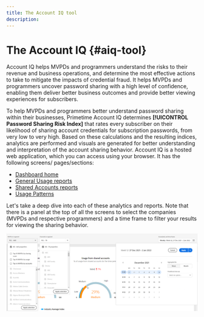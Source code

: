 ```yaml
---
title: The Account IQ tool
description: 
---
```


# The Account IQ {#aiq-tool}

Account IQ helps MVPDs and programmers understand the risks to their revenue and business operations, and determine the most effective actions to take to mitigate the impacts of credential fraud. It helps MVPDs and programmers uncover password sharing with a high level of confidence, enabling them deliver better business outcomes and provide better viewing experiences for subscribers.

To help MVPDs and programmers better understand password sharing within their businesses, Primetime Account IQ determines **[!UICONTROL Password Sharing Risk Index]** that rates every subscriber on their likelihood of sharing account credentials for subscription passwords, from very low to very high. Based on these calculations and the resulting indices, analytics are performed and visuals are generated for better understanding and interpretation of the account sharing behavior. Account IQ is a hosted web application, which you can access using your browser. It has the following screens/ pages/sections:

* [Dashboard home](/help/AccountIQ/dashboard.md)
* [General Usage reports](/help/AccountIQ/reports.md#general-usage)
* [Shared Accounts reports](/help/AccountIQ/reports.md#shared-accounts)
* [Usage Patterns](/help/AccountIQ/usage-patterns.md)

Let's take a deep dive into each of these analytics and reports. Note that there is a panel at the top of all the screens to select the companies (MVPDs and respective programmers) and a time frame to filter your results for viewing the sharing behavior.

![](assets/filter-panel.png)

